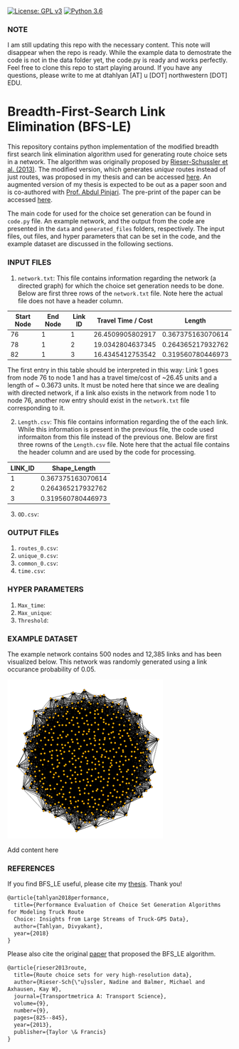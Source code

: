 [![License: GPL v3](https://img.shields.io/badge/License-GPLv3-blue.svg)](https://www.gnu.org/licenses/gpl-3.0)
[![Python 3.6](https://img.shields.io/badge/python-3.7-blue.svg)](https://www.python.org/downloads/release/python-370/)


### NOTE
I am still updating this repo with the necessary content. This note will disappear when the repo is ready. While the example data to demostrate the code is not in the data folder yet, the code.py is ready and works perfectly. Feel free to clone this repo to start playing around. If you have any questions, please write to me at dtahlyan [AT] u [DOT] northwestern [DOT] EDU. 

# Breadth-First-Search Link Elimination (BFS-LE)
This repository contains python implementation of the modified breadth first search link elimination algorithm used for generating route choice sets in a network. The algorithm was originally proposed by [Rieser-Schussler et al. (2013)](https://www.tandfonline.com/doi/full/10.1080/18128602.2012.671383). The modified version, which generates *unique* routes instead of just routes, was proposed in my thesis and can be accessed [here](https://scholarcommons.usf.edu/etd/7649/). An augmented version of my thesis is expected to be out as a paper soon and is co-authored with [Prof. Abdul Pinjari](https://abdulpinjari.weebly.com/). The pre-print of the paper can be accessed [here](https://abdulpinjari.weebly.com/uploads/9/6/7/8/9678119/tahlyan_pinjari_route_choicesets_march_2018.pdf). 

The main code for used for the choice set generation can be found in ```code.py``` file. An example network, and the output from the code are presented in the ```data``` and ```generated_files``` folders, respectively. The input files, out files, and hyper parameters that can be set in the code, and the example dataset are discussed in the following sections. 





### INPUT FILES

1. ```network.txt```: This file contains information regarding the network (a directed graph) for which the choice set generation needs to be done. Below are first three rows of the ```network.txt``` file. Note here the actual file does not have a header column. 

| Start Node  | End Node | Link ID | Travel Time / Cost | Length|
| ------------- | ------------- |------------- |------------- |------------- |
|76|1|1|26.4509905802917|0.367375163070614|
|78|1|2|19.0342804637345|0.264365217932762|
|82|1|3|16.4345412753542|0.319560780446973|

The first entry in this table should be interpreted in this way: Link 1 goes from node 76 to node 1 and has a travel time/cost of ~26.45 units and a length of ~ 0.3673 units. It must be noted here that since we are dealing with directed network, if a link also exists in the network from node 1 to node 76, another row entry should exist in the ```network.txt``` file corresponding to it. 


2. ```Length.csv```: This file contains information regarding the of the each link. While this information is present in the previous file, the code used informaiton from this file instead of the previous one. Below are first three rowns of the ```Length.csv``` file. Note here that the actual file contains the header column and are used by the code for processing. 

|LINK_ID|Shape_Length|
|-------|----------|
|1|	0.367375163070614|
|2|	0.264365217932762|
|3|	0.319560780446973|

3. ```OD.csv```:

### OUTPUT FILEs

1. ```routes_0.csv```:
2. ```unique_0.csv```:
3. ```common_0.csv```:
4. ```time.csv```:

### HYPER PARAMETERS
1. ```Max_time```:
2. ```Max_unique```:
3. ```Threshold```:

### EXAMPLE DATASET

The example network contains 500 nodes and 12,385 links and has been visualized below. This network was randomly generated using a link occurance probability of 0.05. 

![Alt text](images/sample_graph.png?raw=true "Visualization showing the example network")

Add content here


### REFERENCES 

If you find BFS_LE useful, please cite my [thesis](https://scholarcommons.usf.edu/etd/7649/). Thank you!
```
@article{tahlyan2018performance,
  title={Performance Evaluation of Choice Set Generation Algorithms for Modeling Truck Route 
  Choice: Insights from Large Streams of Truck-GPS Data},
  author={Tahlyan, Divyakant},
  year={2018}
}
```

Please also cite the original [paper](https://www.tandfonline.com/doi/full/10.1080/18128602.2012.671383) that proposed the BFS_LE algorithm. 
```
@article{rieser2013route,
  title={Route choice sets for very high-resolution data},
  author={Rieser-Sch{\"u}ssler, Nadine and Balmer, Michael and Axhausen, Kay W},
  journal={Transportmetrica A: Transport Science},
  volume={9},
  number={9},
  pages={825--845},
  year={2013},
  publisher={Taylor \& Francis}
}
```
